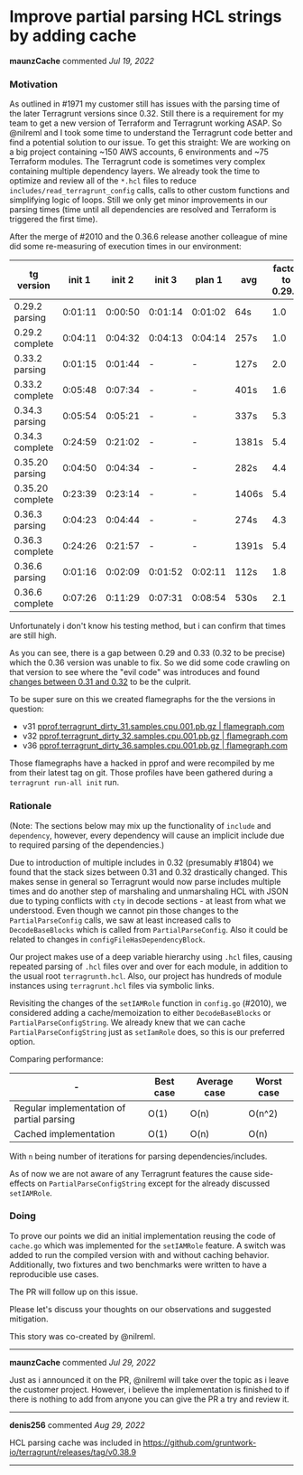 # Improve partial parsing HCL strings by adding cache

**maunzCache** commented *Jul 19, 2022*

### Motivation
As outlined in #1971 my customer still has issues with the parsing time of the later Terragrunt versions since 0.32. Still there is a requirement for my team to get a new version of Terraform and Terragrunt working ASAP. So @nilreml and I took some time to understand the Terragrunt code better and find a potential solution to our issue.
To get this straight: We are working on a big project containing ~150 AWS accounts, 6 environments and ~75 Terraform modules. The Terragrunt code is sometimes very complex containing multiple dependency layers. We already took the time to optimize and review all of the `*.hcl` files to reduce `includes/read_terragrunt_config` calls, calls to other custom functions and simplifying logic of loops. Still we only get minor improvements in our parsing times (time until all dependencies are resolved and Terraform is triggered the first time).

After the merge of #2010 and the 0.36.6 release another colleague of mine did some re-measuring of execution times in our environment:

| tg version | init 1 | init 2 | init 3 | plan 1 | avg | factor to 0.29.2 |
|------------|-------|-------|-------|--------|-----|------------------|
| 0.29.2 parsing | 0:01:11 | 0:00:50 | 0:01:14 | 0:01:02 | 64s | 1.0 |
| 0.29.2 complete | 0:04:11 | 0:04:32 | 0:04:13 | 0:04:14 | 257s | 1.0 |
| 0.33.2 parsing | 0:01:15 | 0:01:44 | -  | -  | 127s | 2.0 |
| 0.33.2 complete | 0:05:48 | 0:07:34 | -  | -  | 401s | 1.6 |
| 0.34.3 parsing | 0:05:54 | 0:05:21 | -  | -  | 337s | 5.3 |
| 0.34.3 complete | 0:24:59 | 0:21:02 | -  | -  | 1381s | 5.4 |
| 0.35.20 parsing | 0:04:50 | 0:04:34 | -  | -  | 282s | 4.4 |
| 0.35.20 complete | 0:23:39 | 0:23:14 | -  | -  | 1406s | 5.4 |
| 0.36.3 parsing | 0:04:23 | 0:04:44 | -  | -  | 274s | 4.3 |
| 0.36.3 complete | 0:24:26 | 0:21:57 | -  | -  | 1391s | 5.4 |
| 0.36.6 parsing | 0:01:16 | 0:02:09 | 0:01:52 | 0:02:11 | 112s | 1.8 |
| 0.36.6 complete | 0:07:26 | 0:11:29 | 0:07:31 | 0:08:54 | 530s | 2.1 |

Unfortunately i don't know his testing method, but i can confirm that times are still high.

As you can see, there is a gap between 0.29 and 0.33 (0.32 to be precise) which the 0.36 version was unable to fix. So we did some code crawling on that version to see where the "evil code" was introduces and found [changes between 0.31 and 0.32](https://github.com/gruntwork-io/terragrunt/compare/v0.31.11...v0.32.6) to be the culprit.

To be super sure on this we created flamegraphs for the the versions in question:

- v31 [pprof.terragrunt_dirty_31.samples.cpu.001.pb.gz | flamegraph.com](https://flamegraph.com/share/55d04ab8-c9e6-11ec-be1a-eee422b1bda9)
- v32 [pprof.terragrunt_dirty_32.samples.cpu.001.pb.gz | flamegraph.com](https://flamegraph.com/share/5e6d362a-c9e6-11ec-be1a-eee422b1bda9)
- v36 [pprof.terragrunt_dirty_36.samples.cpu.001.pb.gz | flamegraph.com](https://flamegraph.com/share/6be11772-c9e6-11ec-be1a-eee422b1bda9)

Those flamegraphs have a hacked in pprof and were recompiled by me from their latest tag on git. Those profiles have been gathered during a `terragrunt run-all init` run.

### Rationale
(Note: The sections below may mix up the functionality of `include` and `dependency`, however, every dependency will cause an implicit include due to required parsing of the dependencies.)

Due to introduction of multiple includes in 0.32 (presumably #1804) we found that the stack sizes between 0.31 and 0.32 drastically changed. This makes sense in general so Terragrunt would now parse includes multiple times and do another step of marshaling and unmarshaling HCL with JSON due to typing conflicts with `cty` in decode sections - at least from what we understood. Even though we cannot pin those changes to the `PartialParseConfig` calls, we saw at least increased calls to `DecodeBaseBlocks` which is called from `PartialParseConfig`. Also it could be related to changes in `configFileHasDependencyBlock`.

Our project makes use of a deep variable hierarchy using `.hcl` files, causing repeated parsing of `.hcl` files over and over for each module, in addition to the usual root `terragrunth.hcl`.
Also, our project has hundreds of module instances using `terragrunt.hcl` files via symbolic links.

Revisiting the changes of the `setIAMRole` function in `config.go` (#2010), we considered adding a cache/memoization to either `DecodeBaseBlocks` or `PartialParseConfigString`. We already knew that we can cache `PartialParseConfigString` just as `setIamRole` does, so this is our preferred option.

Comparing performance:

| - |  Best case | Average case | Worst case |
| --- | --- | --- | --- |
| Regular implementation of partial parsing | O(1) | O(n) | O(n^2) |
| Cached implementation | O(1) | O(n) | O(n) |

With `n` being number of iterations for parsing dependencies/includes.

As of now we are not aware of any Terragrunt features the cause side-effects on `PartialParseConfigString` except for the already discussed `setIAMRole`.

### Doing
To prove our points we did an initial implementation reusing the code of `cache.go` which was implemented for the `setIAMRole` feature. A switch was added to run the compiled version with and without caching behavior.
Additionally, two fixtures and two benchmarks were written to have a reproducible use cases.

The PR will follow up on this issue.

Please let's discuss your thoughts on our observations and suggested mitigation.

This story was co-created by @nilreml.
<br />
***


**maunzCache** commented *Jul 29, 2022*

Just as i announced it on the PR, @nilreml will take over the topic as i leave the customer project. However, i believe the implementation is finished to if there is nothing to add from anyone you can give the PR a try and review it.
***

**denis256** commented *Aug 29, 2022*

HCL parsing cache was included in https://github.com/gruntwork-io/terragrunt/releases/tag/v0.38.9
***

